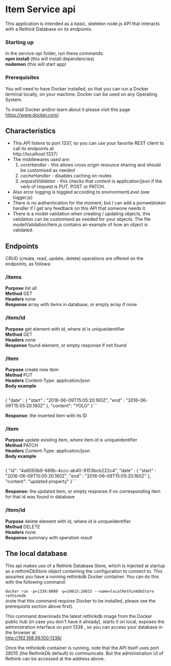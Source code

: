 # Item Service api
This application is intended as a basic, skeleton node.js API that interacts with a Rethink Database on its endpoints.


### Starting up

In the service-api folder, run these commands:  
**npm install**  (this will install dependencies)  
**nodemon** (this will start app)


### Prerequisites
You will need to have Docker installed, so that you can run a Docker terminal locally, on your machine. Docker can be used on any Operating System.

To install Docker and/or learn about it please visit this page  
https://www.docker.com/


## Characteristics
* This API listens to port 1337, so you can use your favorite REST client to call its endpoints at  
http://localhost:1337/
* The middlewares used are:
    1. *corsHandler* - this allows cross origin resource sharing and should be customised as needed
    2. *cacheHandler* - disables caching on routes
    3. *requestValidator* - this checks that content is application/json if the verb of request is PUT, POST or PATCH.
* Also error logging is toggled according to environmentLevel (see logger.js)
* There is no authentication for the moment, but I can add a jsonwebtoken handler if I get any feedback on this API that someone needs it.
* There is a model validation when creating / updating objects, this
validation can be customised as needed for your objects. The file modelValidation/item.js contains an example of how an object is validated.

## Endpoints

CRUD (create, read, update, delete) operations are offered on the endpoints, as follows:

### /items  
**Purpose** list all  
**Method**  GET  
**Headers**  none  
**Response**  array with items in database, or empty array if none  

### /item/id  
**Purpose** get element with id, where id is uniqueidentifier  
**Method**  GET  
**Headers**  none  
**Response** found element, or empty response if not found  


### /item
**Purpose** create new item  
**Method**  PUT  
**Headers**  Content-Type: application/json  
**Body example**
> ```
{
  "date" :  { "start" : "2016-06-09T15:05:20.160Z", "end" : "2016-06-09T15:05:20.160Z" },
  "content": "YOLO"
}```

**Response:** the inserted item with its ID


### /item
**Purpose** update existing item, where item.id is uniqueidentifier  
**Method**  PATCH  
**Headers**  Content-Type: application/json  
**Body example**
> ```
{
  "id": "4a6593b9-689b-4ccc-ab40-9153bcb222c4",
  "date" :  { "start" : "2016-06-09T15:05:20.160Z", "end" : "2016-06-09T15:05:20.160Z" },
  "content": "updated property"
}```

**Response:** the updated item, or empty response if no corresponding item for that id was found in database


### /item/id  
**Purpose** delete element with id, where id is uniqueidentifier     
**Method**  DELETE  
**Headers**  none  
**Response** summary with operation result





## The local database

This api makes use of a Rethink Database Store, which is injected at startup as a rethinkDbStore object containing the configuration to connect to.
This assumes you have a running rethinkdb Docker container. You can do this with the following command:

`docker run -p=1338:8080 -p=28015:28015 --name=localRethinkDbStore rethinkdb`  
(note that this command requires Docker to be installed, please see the prerequisits section above first).

This command downloads the latest rethinkdb image from the Docker public hub (in case you don't have it already), starts it on local, exposes the administration interface on port 1338 , so you can access your database in the browser at  
http://192.168.99.100:1338/

Once the rethinkdb container is running, note that the API itself uses port 28015 (the RethinkDb default) to communicate. But the administration UI of Rethink can be accessed at the address above.
